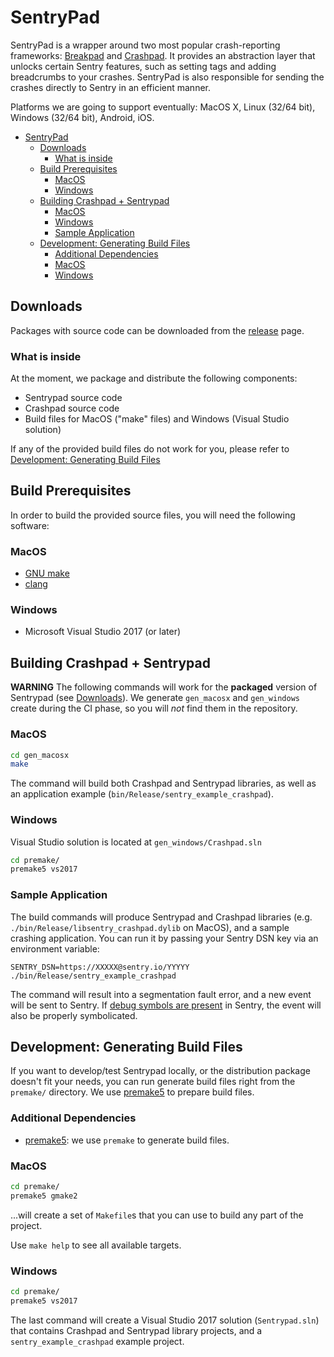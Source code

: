 # SentryPad

SentryPad is a wrapper around two most popular crash-reporting frameworks: [Breakpad](https://chromium.googlesource.com/breakpad/breakpad/) and [Crashpad](https://chromium.googlesource.com/crashpad/crashpad/+/master/README.md). It provides an abstraction layer that unlocks certain Sentry features, such as setting tags and adding breadcrumbs to your crashes. SentryPad is also responsible for sending the crashes directly to Sentry in an efficient manner.

Platforms we are going to support eventually: MacOS X, Linux (32/64 bit), Windows (32/64 bit), Android, iOS.

- [SentryPad](#sentrypad)
  - [Downloads](#downloads)
    - [What is inside](#what-is-inside)
  - [Build Prerequisites](#build-prerequisites)
    - [MacOS](#macos)
    - [Windows](#windows)
  - [Building Crashpad + Sentrypad](#building-crashpad--sentrypad)
    - [MacOS](#macos-1)
    - [Windows](#windows-1)
    - [Sample Application](#sample-application)
  - [Development: Generating Build Files](#development-generating-build-files)
    - [Additional Dependencies](#additional-dependencies)
    - [MacOS](#macos-2)
    - [Windows](#windows-2)

## Downloads

Packages with source code can be downloaded from the [release](https://github.com/getsentry/sentrypad/releases) page.

### What is inside

At the moment, we package and distribute the following components:

- Sentrypad source code
- Crashpad source code
- Build files for MacOS ("make" files) and Windows (Visual Studio solution)

If any of the provided build files do not work for you, please refer to [Development: Generating Build Files](#development-generating-build-files)

## Build Prerequisites

In order to build the provided source files, you will need the following software:

### MacOS

- [GNU make](https://www.gnu.org/software/make/)
- [clang](https://clang.llvm.org/)

### Windows

- Microsoft Visual Studio 2017 (or later)

## Building Crashpad + Sentrypad

**WARNING** The following commands will work for the **packaged** version of Sentrypad (see [Downloads](#downloads)). We generate `gen_macosx` and `gen_windows` create during the CI phase, so you will _not_ find them in the repository.

### MacOS

```sh
cd gen_macosx
make
```

The command will build both Crashpad and Sentrypad libraries, as well as an application example (`bin/Release/sentry_example_crashpad`).

### Windows

Visual Studio solution is located at `gen_windows/Crashpad.sln`

```sh
cd premake/
premake5 vs2017
```

### Sample Application

The build commands will produce Sentrypad and Crashpad libraries (e.g. `./bin/Release/libsentry_crashpad.dylib` on MacOS), and a sample crashing application. You can run it by passing your Sentry DSN key via an environment variable:

`SENTRY_DSN=https://XXXXX@sentry.io/YYYYY ./bin/Release/sentry_example_crashpad`

The command will result into a segmentation fault error, and a new event will be sent to Sentry. If [debug symbols are present](https://docs.sentry.io/cli/dif/) in Sentry, the event will also be properly symbolicated.

## Development: Generating Build Files

If you want to develop/test Sentrypad locally, or the distribution package doesn't fit your needs, you can run generate build files right from the `premake/` directory. We use [premake5](https://premake.github.io/download.html#v5) to prepare build files.

### Additional Dependencies

- [premake5](https://premake.github.io/download.html#v5): we use `premake` to generate build files.

### MacOS

```sh
cd premake/
premake5 gmake2
```

...will create a set of `Makefile`s that you can use to build any part of the project.

Use `make help` to see all available targets.

### Windows

```sh
cd premake/
premake5 vs2017
```

The last command will create a Visual Studio 2017 solution (`Sentrypad.sln`) that contains Crashpad and Sentrypad library projects, and a `sentry_example_crashpad` example project.
